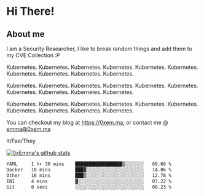# Hi There!

## About me
I am a Security Researcher, I like to break random things and add them to my CVE Collection :P 

Kubernetes. Kubernetes. Kubernetes. Kubernetes. Kubernetes. Kubernetes. Kubernetes. Kubernetes. Kubernetes. Kubernetes.

Kubernetes. Kubernetes. Kubernetes. Kubernetes. Kubernetes. Kubernetes. Kubernetes. Kubernetes. Kubernetes. Kubernetes.

Kubernetes. Kubernetes. Kubernetes. Kubernetes. Kubernetes. Kubernetes. Kubernetes. Kubernetes. Kubernetes. Kubernetes.

You can checkout my blog at https://0xem.ma, or contact me @ [emma@0xem.ma](mailto:emma@0xem.ma)

It/Fae/They

[![0xEmma's github stats](https://github-readme-stats.vercel.app/api?username=0xEmma&count_private=true&show_icons=true&theme=gruvbox)](https://github.com/0xEmma)
<!--START_SECTION:waka-->

```txt
YAML     1 hr 30 mins    █████████████████▒░░░░░░░   69.66 %
Docker   18 mins         ███▓░░░░░░░░░░░░░░░░░░░░░   14.06 %
Other    16 mins         ███▒░░░░░░░░░░░░░░░░░░░░░   12.78 %
INI      4 mins          ▓░░░░░░░░░░░░░░░░░░░░░░░░   03.22 %
Git      0 secs          ░░░░░░░░░░░░░░░░░░░░░░░░░   00.23 %
```

<!--END_SECTION:waka-->
